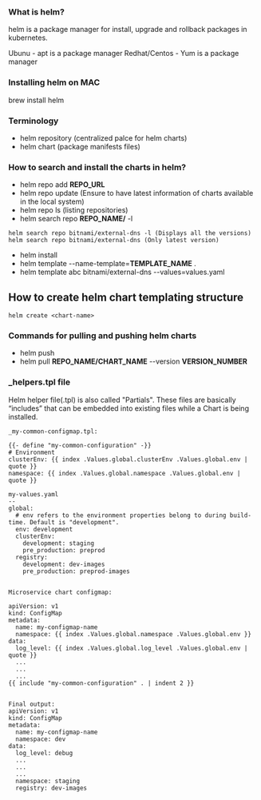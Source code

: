 ### What is helm?
helm is a package manager for install, upgrade and rollback packages in kubernetes.

Ubunu - apt is a package manager
Redhat/Centos - Yum is a package manager

### Installing helm on MAC

brew install helm

### Terminology
* helm repository (centralized palce for helm charts)
* helm chart (package manifests files)

### How to search and install the charts in helm?
* helm repo add **REPO_URL**
* helm repo update (Ensure to have latest information of charts available in the local system)
* helm repo ls (listing repositories)
* helm search repo **REPO_NAME/** -l
```
helm search repo bitnami/external-dns -l (Displays all the versions)
helm search repo bitnami/external-dns (Only latest version)
```
* helm install <customRepoName> <chartName>
* helm template --name-template=**TEMPLATE_NAME** .
* helm template abc bitnami/external-dns --values=values.yaml

## How to create helm chart templating structure
```
helm create <chart-name>
```

### Commands for pulling and pushing helm charts

* helm push
* helm pull **REPO_NAME/CHART_NAME** --version **VERSION_NUMBER**

### _helpers.tpl file 
Helm helper file(.tpl) is also called "Partials". These files are basically “includes” that can be embedded into existing files while a Chart is being installed.

```
_my-common-configmap.tpl:

{{- define "my-common-configuration" -}}
# Environment
clusterEnv: {{ index .Values.global.clusterEnv .Values.global.env | quote }}
namespace: {{ index .Values.global.namespace .Values.global.env | quote }}

my-values.yaml
--
global:
  # env refers to the environment properties belong to during build-time. Default is "development".
  env: development
  clusterEnv:
    development: staging
    pre_production: preprod
  registry:
    development: dev-images
    pre_production: preprod-images


Microservice chart configmap:

apiVersion: v1
kind: ConfigMap
metadata:
  name: my-configmap-name
  namespace: {{ index .Values.global.namespace .Values.global.env }}
data:
  log_level: {{ index .Values.global.log_level .Values.global.env | quote }}
  ...
  ...
  ...
{{ include "my-common-configuration" . | indent 2 }}


Final output:
apiVersion: v1
kind: ConfigMap
metadata:
  name: my-configmap-name
  namespace: dev
data:
  log_level: debug
  ...
  ...
  ...
  namespace: staging
  registry: dev-images
```
